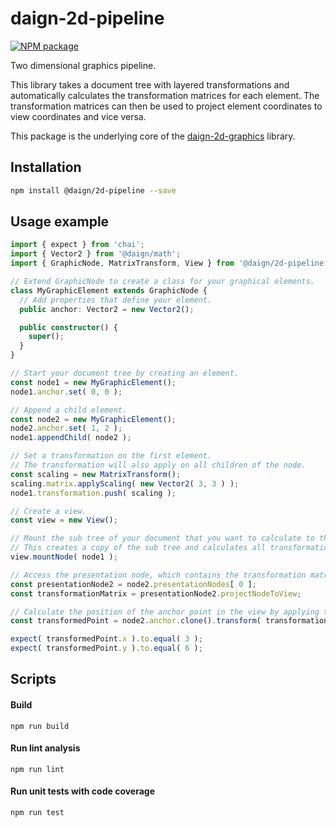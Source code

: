 # daign-2d-pipeline

[![NPM package][npm]][npm-url]

Two dimensional graphics pipeline.

This library takes a document tree with layered transformations
and automatically calculates the transformation matrices for each element.
The transformation matrices can then be used to project element coordinates to view coordinates
and vice versa.

This package is the underlying core of the [daign-2d-graphics][daign-2d-graphics-url] library.

## Installation

```sh
npm install @daign/2d-pipeline --save
```

## Usage example

```typescript
import { expect } from 'chai';
import { Vector2 } from '@daign/math';
import { GraphicNode, MatrixTransform, View } from '@daign/2d-pipeline';

// Extend GraphicNode to create a class for your graphical elements.
class MyGraphicElement extends GraphicNode {
  // Add properties that define your element.
  public anchor: Vector2 = new Vector2();

  public constructor() {
    super();
  }
}

// Start your document tree by creating an element.
const node1 = new MyGraphicElement();
node1.anchor.set( 0, 0 );

// Append a child element.
const node2 = new MyGraphicElement();
node2.anchor.set( 1, 2 );
node1.appendChild( node2 );

// Set a transformation on the first element.
// The transformation will also apply on all children of the node.
const scaling = new MatrixTransform();
scaling.matrix.applyScaling( new Vector2( 3, 3 ) );
node1.transformation.push( scaling );

// Create a view.
const view = new View();

// Mount the sub tree of your document that you want to calculate to the view.
// This creates a copy of the sub tree and calculates all transformation matrices.
view.mountNode( node1 );

// Access the presentation node, which contains the transformation matrix for your element.
const presentationNode2 = node2.presentationNodes[ 0 ];
const transformationMatrix = presentationNode2.projectNodeToView;

// Calculate the position of the anchor point in the view by applying the matrix.
const transformedPoint = node2.anchor.clone().transform( transformationMatrix );

expect( transformedPoint.x ).to.equal( 3 );
expect( transformedPoint.y ).to.equal( 6 );
```

## Scripts

#### Build

    npm run build

#### Run lint analysis

    npm run lint

#### Run unit tests with code coverage

    npm run test

[npm]: https://img.shields.io/npm/v/@daign/2d-pipeline.svg
[npm-url]: https://www.npmjs.com/package/@daign/2d-pipeline
[daign-2d-graphics-url]: https://github.com/daign/daign-2d-graphics
